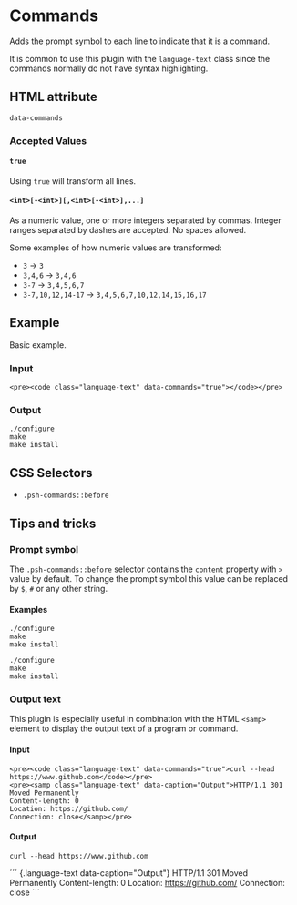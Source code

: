# Commands

Adds the prompt symbol to each line to indicate that it is a command.

It is common to use this plugin with the `language-text` class since the commands normally do not have syntax highlighting.

## HTML attribute

`data-commands`

### Accepted Values

#### `true`

Using `true` will transform all lines.

#### `<int>[-<int>][,<int>[-<int>],...]`

As a numeric value, one or more integers separated by commas. Integer ranges separated by dashes are accepted. No spaces allowed.

Some examples of how numeric values are transformed:

* `3` -> `3`
* `3,4,6` -> `3,4,6`
* `3-7` -> `3,4,5,6,7`
* `3-7,10,12,14-17` -> `3,4,5,6,7,10,12,14,15,16,17`

## Example

Basic example.

### Input

``` {.language-html}
<pre><code class="language-text" data-commands="true"></code></pre>
```

### Output

``` {.language-text data-commands="true"}
./configure
make
make install
```

## CSS Selectors

* `.psh-commands::before`

## Tips and tricks

### Prompt symbol

The `.psh-commands::before` selector contains the `content` property with `>` value by default. To change the prompt symbol this value can be replaced by `$`, `#` or any other string.

#### Examples

<div class="command-demo-dollar">

``` {.language-text data-commands="true"}
./configure
make
make install
```

</div>

<div class="command-demo-full">

``` {.language-text data-commands="true"}
./configure
make
make install
```

</div>

### Output text

This plugin is especially useful in combination with the HTML `<samp>` element to display the output text of a program or command.

#### Input

``` {.language-html}
<pre><code class="language-text" data-commands="true">curl --head https://www.github.com</code></pre>
<pre><samp class="language-text" data-caption="Output">HTTP/1.1 301 Moved Permanently
Content-length: 0
Location: https://github.com/
Connection: close</samp></pre>
```

#### Output

``` {.language-text data-commands="true"}
curl --head https://www.github.com
```
´´´ {.language-text data-caption="Output"}
HTTP/1.1 301 Moved Permanently
Content-length: 0
Location: https://github.com/
Connection: close
´´´
